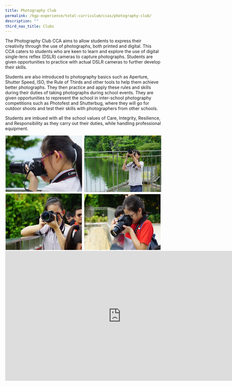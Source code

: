 ```yaml
---
title: Photography Club
permalink: /hgp-experience/total-curriculum/ccas/photography-club/
description: ""
third_nav_title: Clubs
---
```


<p dir="ltr">The Photography Club CCA aims to allow students to express their creativity through the use of photographs, both printed and digital. This CCA caters to students who are keen to learn and explore the use of digital single-lens reflex (DSLR) cameras to capture photographs. Students are given opportunities to practice with actual DSLR cameras to further develop their skills.&nbsp;</p>
<p dir="ltr">Students are also introduced to photography basics such as Aperture, Shutter Speed, ISO, the Rule of Thirds and other tools to help them achieve better photographs. They then practice and apply these rules and skills during their duties of taking photographs during school events. They are given opportunities to represent the school in inter-school photography competitions such as Photofest and Shutterbug, where they will go for outdoor shoots and test their skills with photographers from other schools.</p>
<p dir="ltr">Students are imbued with all the school values of Care, Integrity, Resilience, and Responsibility as they carry out their duties, while handling professional equipment.</p>
<img src="/images/photo.jpg"><br>
<iframe width="746" height="419" src="https://www.youtube.com/embed/JYvtLoWlHbU" title="Photography Club CCA Showcase" frameborder="0" allow="accelerometer; autoplay; clipboard-write; encrypted-media; gyroscope; picture-in-picture" allowfullscreen></iframe>